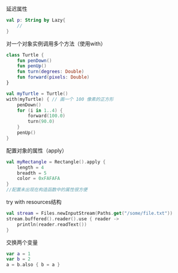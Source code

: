 延迟属性

```kotlin
val p: String by Lazy{
	//
}
```

对一个对象实例调用多个方法（使用with）

```kotlin
class Turtle {
    fun penDown()
    fun penUp()
    fun turn(degrees: Double)
    fun forward(pixels: Double)
}

val myTurtle = Turtle()
with(myTurtle) { // 画一个 100 像素的正方形
    penDown()
    for (i in 1..4) {
        forward(100.0)
        turn(90.0)
    }
    penUp()
}
```

配置对象的属性（apply）

```kotlin
val myRectangle = Rectangle().apply {
    length = 4
    breadth = 5
    color = 0xFAFAFA
}
//配置未出现在构造函数中的属性很方便
```

try with resources结构

```kotlin
val stream = Files.newInputStream(Paths.get("/some/file.txt"))
stream.buffered().reader().use { reader ->
    println(reader.readText())
}
```

交换两个变量

```kotlin
var a = 1
var b = 2
a = b.also { b = a }
```


